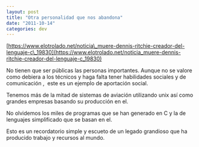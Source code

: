 ```yaml
---
layout: post
title: "Otra personalidad que nos abandona"
date: "2011-10-14"
categories: dev
---
```


[https://www.elotrolado.net/noticia\_muere-dennis-ritchie-creador-del-lenguaje-c\_19830](https://www.elotrolado.net/noticia_muere-dennis-ritchie-creador-del-lenguaje-c_19830)  
  
No tienen que ser públicas las personas importantes. Aunque no se valore como debiera a los técnicos y haga falta tener habilidades sociales y de comunicación ,  este es un ejemplo de aportación social.

Tenemos más de la mitad de sistemas de aviación utilizando unix así como grandes empresas basando su producción en el.

No olvidemos los miles de programas que se han generado en C y la de lenguajes simplificado que se basan en el.

Esto es un recordatorio simple y escueto de un legado grandioso que ha producido trabajo y recursos al mundo.
